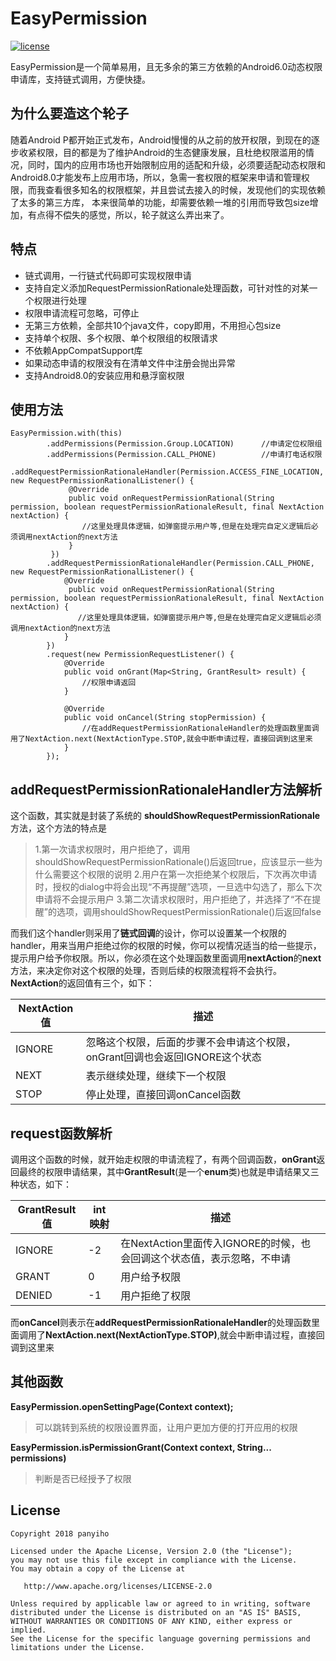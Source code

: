 
# EasyPermission

[![license](https://img.shields.io/github/license/blackbbc/Tucao.svg)](https://github.com/blackbbc/Tucao/blob/master/LICENSE)

EasyPermission是一个简单易用，且无多余的第三方依赖的Android6.0动态权限申请库，支持链式调用，方便快捷。

## 为什么要造这个轮子
随着Android P都开始正式发布，Android慢慢的从之前的放开权限，到现在的逐步收紧权限，目的都是为了维护Android的生态健康发展，且杜绝权限滥用的情况，同时，国内的应用市场也开始限制应用的适配和升级，必须要适配动态权限和Android8.0才能发布上应用市场，所以，急需一套权限的框架来申请和管理权限，而我查看很多知名的权限框架，并且尝试去接入的时候，发现他们的实现依赖了太多的第三方库， 本来很简单的功能，却需要依赖一堆的引用而导致包size增加，有点得不偿失的感觉，所以，轮子就这么弄出来了。

## 特点
- 链式调用，一行链式代码即可实现权限申请
- 支持自定义添加RequestPermissionRationale处理函数，可针对性的对某一个权限进行处理
- 权限申请流程可忽略，可停止
- 无第三方依赖，全部共10个java文件，copy即用，不用担心包size
- 支持单个权限、多个权限、单个权限组的权限请求
- 不依赖AppCompatSupport库
- 如果动态申请的权限没有在清单文件中注册会抛出异常
- 支持Android8.0的安装应用和悬浮窗权限

## 使用方法
```
EasyPermission.with(this)  
        .addPermissions(Permission.Group.LOCATION)      //申请定位权限组  
        .addPermissions(Permission.CALL_PHONE)          //申请打电话权限  
        .addRequestPermissionRationaleHandler(Permission.ACCESS_FINE_LOCATION, new RequestPermissionRationalListener() {  
             @Override  
             public void onRequestPermissionRational(String permission, boolean requestPermissionRationaleResult, final NextAction nextAction) {  
                //这里处理具体逻辑，如弹窗提示用户等,但是在处理完自定义逻辑后必须调用nextAction的next方法
             }  
         })  
        .addRequestPermissionRationaleHandler(Permission.CALL_PHONE, new RequestPermissionRationalListener() {  
            @Override  
             public void onRequestPermissionRational(String permission, boolean requestPermissionRationaleResult, final NextAction nextAction) {  
               //这里处理具体逻辑，如弹窗提示用户等,但是在处理完自定义逻辑后必须调用nextAction的next方法
            }  
        })   
        .request(new PermissionRequestListener() {  
            @Override  
            public void onGrant(Map<String, GrantResult> result) {  
                //权限申请返回  
            }  
  
            @Override  
            public void onCancel(String stopPermission) {  
                //在addRequestPermissionRationaleHandler的处理函数里面调用了NextAction.next(NextActionType.STOP,就会中断申请过程，直接回调到这里来  
            }  
        });
```
## addRequestPermissionRationaleHandler方法解析

这个函数，其实就是封装了系统的 **shouldShowRequestPermissionRationale** 方法，这个方法的特点是

> 1.第一次请求权限时，用户拒绝了，调用shouldShowRequestPermissionRationale()后返回true，应该显示一些为什么需要这个权限的说明
> 2.用户在第一次拒绝某个权限后，下次再次申请时，授权的dialog中将会出现“不再提醒”选项，一旦选中勾选了，那么下次申请将不会提示用户
> 3.第二次请求权限时，用户拒绝了，并选择了“不在提醒”的选项，调用shouldShowRequestPermissionRationale()后返回false
> 

而我们这个handler则采用了**链式回调**的设计，你可以设置某一个权限的handler，用来当用户拒绝过你的权限的时候，你可以视情况适当的给一些提示，提示用户给予你权限。所以，你必须在这个处理函数里面调用**nextAction**的**next**方法，来决定你对这个权限的处理，否则后续的权限流程将不会执行。**NextAction**的返回值有三个，如下：


|NextAction值|描述  |
|----|----|
|IGNORE |忽略这个权限，后面的步骤不会申请这个权限，onGrant回调也会返回IGNORE这个状态 |
|NEXT| 表示继续处理，继续下一个权限 |
|STOP|停止处理，直接回调onCancel函数 |


## request函数解析
调用这个函数的时候，就开始走权限的申请流程了，有两个回调函数，**onGrant**返回最终的权限申请结果，其中**GrantResult**(是一个**enum**类)也就是申请结果又三种状态，如下：

|GrantResult值|int映射|描述|
|----|----|----|
| IGNORE |-2|在NextAction里面传入IGNORE的时候，也会回调这个状态值，表示忽略，不申请|
| GRANT| 0|用户给予权限 |
| DENIED|-1|用户拒绝了权限 |

而**onCancel**则表示在**addRequestPermissionRationaleHandler**的处理函数里面调用了**NextAction.next(NextActionType.STOP)**,就会中断申请过程，直接回调到这里来


## 其他函数

**EasyPermission.openSettingPage(Context context);**

> 可以跳转到系统的权限设置界面，让用户更加方便的打开应用的权限

**EasyPermission.isPermissionGrant(Context context, String... permissions)**

> 判断是否已经授予了权限


License
-------

    Copyright 2018 panyiho

    Licensed under the Apache License, Version 2.0 (the "License");
    you may not use this file except in compliance with the License.
    You may obtain a copy of the License at

       http://www.apache.org/licenses/LICENSE-2.0

    Unless required by applicable law or agreed to in writing, software
    distributed under the License is distributed on an "AS IS" BASIS,
    WITHOUT WARRANTIES OR CONDITIONS OF ANY KIND, either express or implied.
    See the License for the specific language governing permissions and
    limitations under the License.
